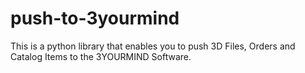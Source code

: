 # push-to-3yourmind
This is a python library that enables you to push 3D Files, Orders and Catalog Items to the 3YOURMIND Software.
